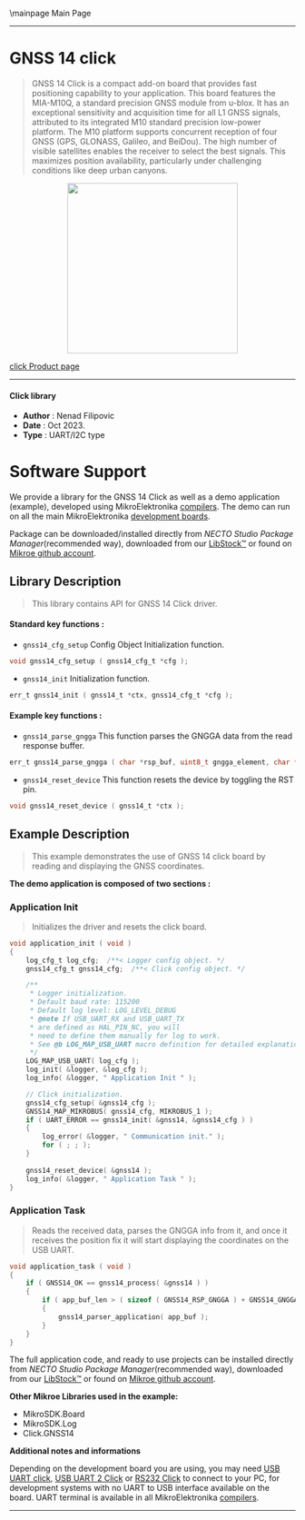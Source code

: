 \mainpage Main Page

---
# GNSS 14 click

> GNSS 14 Click is a compact add-on board that provides fast positioning capability to your application. This board features the MIA-M10Q, a standard precision GNSS module from u-blox. It has an exceptional sensitivity and acquisition time for all L1 GNSS signals, attributed to its integrated M10 standard precision low-power platform. The M10 platform supports concurrent reception of four GNSS (GPS, GLONASS, Galileo, and BeiDou). The high number of visible satellites enables the receiver to select the best signals. This maximizes position availability, particularly under challenging conditions like deep urban canyons.

<p align="center">
  <img src="https://download.mikroe.com/images/click_for_ide/gnss14_click.png" height=300px>
</p>

[click Product page](https://www.mikroe.com/gnss-14-click)

---


#### Click library

- **Author**        : Nenad Filipovic
- **Date**          : Oct 2023.
- **Type**          : UART/I2C type


# Software Support

We provide a library for the GNSS 14 Click
as well as a demo application (example), developed using MikroElektronika
[compilers](https://www.mikroe.com/necto-studio).
The demo can run on all the main MikroElektronika [development boards](https://www.mikroe.com/development-boards).

Package can be downloaded/installed directly from *NECTO Studio Package Manager*(recommended way), downloaded from our [LibStock&trade;](https://libstock.mikroe.com) or found on [Mikroe github account](https://github.com/MikroElektronika/mikrosdk_click_v2/tree/master/clicks).

## Library Description

> This library contains API for GNSS 14 Click driver.

#### Standard key functions :

- `gnss14_cfg_setup` Config Object Initialization function.
```c
void gnss14_cfg_setup ( gnss14_cfg_t *cfg );
```

- `gnss14_init` Initialization function.
```c
err_t gnss14_init ( gnss14_t *ctx, gnss14_cfg_t *cfg );
```

#### Example key functions :

- `gnss14_parse_gngga` This function parses the GNGGA data from the read response buffer.
```c
err_t gnss14_parse_gngga ( char *rsp_buf, uint8_t gngga_element, char *element_data );
```

- `gnss14_reset_device` This function resets the device by toggling the RST pin.
```c
void gnss14_reset_device ( gnss14_t *ctx );
```

## Example Description

> This example demonstrates the use of GNSS 14 click board by reading and displaying
> the GNSS coordinates.

**The demo application is composed of two sections :**

### Application Init

> Initializes the driver and resets the click board.

```c
void application_init ( void ) 
{
    log_cfg_t log_cfg;  /**< Logger config object. */
    gnss14_cfg_t gnss14_cfg;  /**< Click config object. */

    /** 
     * Logger initialization.
     * Default baud rate: 115200
     * Default log level: LOG_LEVEL_DEBUG
     * @note If USB_UART_RX and USB_UART_TX 
     * are defined as HAL_PIN_NC, you will 
     * need to define them manually for log to work. 
     * See @b LOG_MAP_USB_UART macro definition for detailed explanation.
     */
    LOG_MAP_USB_UART( log_cfg );
    log_init( &logger, &log_cfg );
    log_info( &logger, " Application Init " );

    // Click initialization.
    gnss14_cfg_setup( &gnss14_cfg );
    GNSS14_MAP_MIKROBUS( gnss14_cfg, MIKROBUS_1 );
    if ( UART_ERROR == gnss14_init( &gnss14, &gnss14_cfg ) ) 
    {
        log_error( &logger, " Communication init." );
        for ( ; ; );
    }
    
    gnss14_reset_device( &gnss14 );
    log_info( &logger, " Application Task " );
}
```

### Application Task

> Reads the received data, parses the GNGGA info from it, and once it receives the position fix
> it will start displaying the coordinates on the USB UART.

```c
void application_task ( void ) 
{
    if ( GNSS14_OK == gnss14_process( &gnss14 ) ) 
    {
        if ( app_buf_len > ( sizeof ( GNSS14_RSP_GNGGA ) + GNSS14_GNGGA_ELEMENT_SIZE ) ) 
        {
            gnss14_parser_application( app_buf );
        }
    }
}
```

The full application code, and ready to use projects can be installed directly from *NECTO Studio Package Manager*(recommended way), downloaded from our [LibStock&trade;](https://libstock.mikroe.com) or found on [Mikroe github account](https://github.com/MikroElektronika/mikrosdk_click_v2/tree/master/clicks).

**Other Mikroe Libraries used in the example:**

- MikroSDK.Board
- MikroSDK.Log
- Click.GNSS14

**Additional notes and informations**

Depending on the development board you are using, you may need
[USB UART click](https://www.mikroe.com/usb-uart-click),
[USB UART 2 Click](https://www.mikroe.com/usb-uart-2-click) or
[RS232 Click](https://www.mikroe.com/rs232-click) to connect to your PC, for
development systems with no UART to USB interface available on the board. UART
terminal is available in all MikroElektronika
[compilers](https://shop.mikroe.com/compilers).

---

